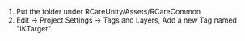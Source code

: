 1. Put the folder under RCareUnity/Assets/RCareCommon
2. Edit → Project Settings → Tags and Layers, Add a new Tag named "IKTarget"
